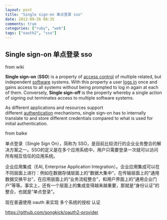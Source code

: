```yaml
---
layout: post
title: "Single sign-on 单点登录 sso"
date: 2012-09-26 08:35
comments: true
categories: ["ruby", "web"]
tags: ["oauth2", "sso"]
---
```

## Single sign-on 单点登录 sso
from wiki

<strong>Single sign-on</strong> (<strong>SSO</strong>) is a property of <a title="Access control" href="http://en.wikipedia.org/wiki/Access_control">access control</a> of multiple related, but independent <a title="Software" href="http://en.wikipedia.org/wiki/Software">software</a> systems. With this property a user <a title="Login" href="http://en.wikipedia.org/wiki/Login">logs in</a> once and gains access to all systems without being prompted to log in again at each of them. Conversely, <strong>Single sign-off</strong> is the property whereby a single action of signing out terminates access to multiple software systems.

As different applications and resources support different <a title="Authentication" href="http://en.wikipedia.org/wiki/Authentication">authentication</a> mechanisms, single sign-on has to internally translate to and store different credentials compared to what is used for initial authentication.

from baike

单点登录（Single Sign On），简称为 SSO，是目前比较流行的企业业务整合的解决方案之一。SSO的定义是在多个应用系统中，用户只需要登录一次就可以访问所有相互信任的应用系统。
<div></div>
企业应用集成（EAI, Enterprise Application Integration）。企业应用集成可以在不同层面上进行：例如在数据存储层面上的“数据大集中”，在传输层面上的“通用数据交换平台”，在应用层面上的“业务流程整合”，和用户界面上的“通用企业门户”等等。事实上，还有一个层面上的集成变得越来越重要，那就是“身份认证”的整合，也就是“单点登录”。

现在普遍使用 oauth 来实现 多个系统的授权 认证

<a href="https://github.com/songkick/oauth2-provider">https://github.com/songkick/oauth2-provider</a>
